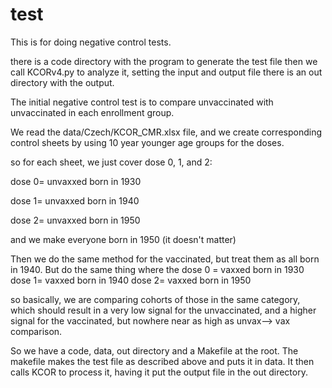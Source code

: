 # test
This is for doing negative control tests.

there is a code directory with the program to generate the test file
then we call KCORv4.py to analyze it, setting the input and output file
there is an out directory with the output.

The initial negative control test is to compare unvaccinated with unvaccinated in each enrollment group.

We read the data/Czech/KCOR_CMR.xlsx file, and we create corresponding control sheets by using 10 year younger age groups for the doses.

so for each sheet, we just cover dose 0, 1, and 2:

dose 0= unvaxxed born in 1930

dose 1= unvaxxed born in 1940

dose 2= unvaxxed born in 1950

and we make everyone born in 1950 (it doesn't matter)

Then we do the same method for the vaccinated, but treat them as all born in 1940. But do the same thing where the 
dose 0 = vaxxed born in 1930
dose 1= vaxxed born in 1940
dose 2= vaxxed born in 1950

so basically, we are comparing cohorts of those in the same category, which should result in a very low signal for the unvaccinated, and a higher signal for the vaccinated, but nowhere near as high as unvax--> vax comparison.

So we have a code, data, out directory and a Makefile at the root. The makefile makes the test file as described above and puts it in data. It then calls KCOR to process it, having it put the output file in the out directory.
